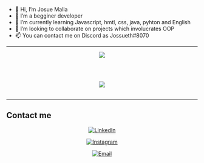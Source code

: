 - 👋 Hi, I’m Josue Malla
- 👀 I’m a begginer developer
- 🌱 I’m currently learning Javascript, hmtl, css, java, pyhton and English
- 💞️ I’m looking to collaborate on projects which involucrates OOP
- 📫 You can contact me on Discord as Jossueth#8070
<hr class="dashed">
<div align="center">
  <img src="https://github-readme-stats.vercel.app/api?username=JosueMalla&show_icons=true&bg_color=000000&icon_color=ff8000&title_color=ff8000&text_color=ffffff" href="https://github.com/JosueMalla">
</div>

<br><br>
<div align=center>
  <img src="https://github-readme-stats.vercel.app/api/top-langs/?username=JosueMalla&show_icons=true&bg_color=000000&title_color=ff8000&text_color=ffffff&font_">
</div>
<br>
<hr class="dashed">
<h2>Contact me</h2>

<div align="center" display="inline-block">
  <a target="_blank" href="https://www.linkedin.com/in/manuel-josue-malla-48037b248/"><img alt="LinkedIn" src="https://img.shields.io/badge/LinkedIn-Josue%20Malla-blue?style=flat-square&logo=linkedin" display="inline-block"></a>

  <a target="_blank" href="https://www.instagram.com/josuema.th/"><img alt="Instagram" src="https://img.shields.io/badge/Instagram-josuema.th-black?style=flat-square&logo=instagram" display="inline-block"></a>

  <a href="mailto:negritomallapqs@hotmail.com"><img alt="Email" src="https://img.shields.io/badge/Email-negritomallapqs@hotmail.com-orange?style=flat-square&logo=gmail" display="inline-block"></a>
</div>
